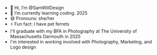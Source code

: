 - 👋 Hi, I’m @SamWillDesign
- 🌱 I’m currently learning coding. 2025
- 😄 Pronouns: she/her
- ⚡ Fun fact: I have pet ferrets
- I'll graduate with my BFA in Photography at The University of Massachusetts Darmouth in 2025
- I'm interested in working involved with Photography, Marketing, and Logo design

<!---
SamWillDesign/SamWillDesign is a ✨ special ✨ repository because its `README.md` (this file) appears on your GitHub profile.
You can click the Preview link to take a look at your changes.
--->
